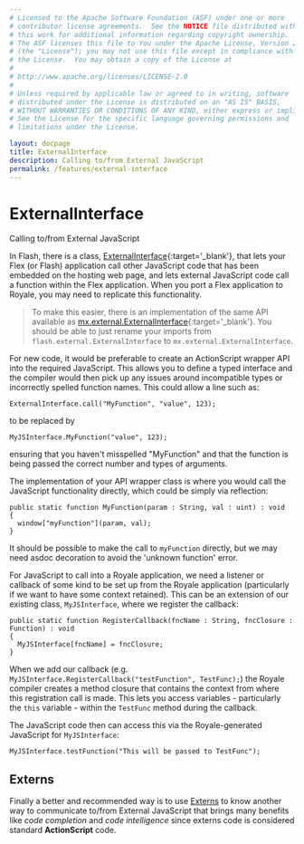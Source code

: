 ```yaml
---
# Licensed to the Apache Software Foundation (ASF) under one or more
# contributor license agreements.  See the NOTICE file distributed with
# this work for additional information regarding copyright ownership.
# The ASF licenses this file to You under the Apache License, Version 2.0
# (the "License"); you may not use this file except in compliance with
# the License.  You may obtain a copy of the License at
# 
# http://www.apache.org/licenses/LICENSE-2.0
# 
# Unless required by applicable law or agreed to in writing, software
# distributed under the License is distributed on an "AS IS" BASIS,
# WITHOUT WARRANTIES OR CONDITIONS OF ANY KIND, either express or implied.
# See the License for the specific language governing permissions and
# limitations under the License.

layout: docpage
title: ExternalInterface
description: Calling to/from External JavaScript
permalink: /features/external-interface
---
```


# ExternalInterface

Calling to/from External JavaScript

In Flash, there is a class, [ExternalInterface](https://help.adobe.com/en_US/FlashPlatform/reference/actionscript/3/flash/external/ExternalInterface.html){:target='_blank'},
that lets your Flex (or Flash) application call other JavaScript code that has been embedded on the hosting web page,
and lets external JavaScript code call a function within the Flex application. When you port a Flex application to Royale,
you may need to replicate this functionality.

> To make this easier, there is an implementation of the same API available as [mx.external.ExternalInterface](https://github.com/apache/royale-asjs/blob/develop/frameworks/projects/MXRoyale/src/main/royale/mx/external/ExternalInterface.as){:target='_blank'}. You should be able to just rename your imports from `flash.external.ExternalInterface` to `mx.external.ExternalInterface`.

For new code, it would be preferable to create an ActionScript wrapper API into the required JavaScript.
This allows you to define a typed interface and the compiler would then pick up any issues around incompatible types
or incorrectly spelled function names. This could allow a line such as:

```as3
ExternalInterface.call("MyFunction", "value", 123);
```

to be replaced by

```as3
MyJSInterface.MyFunction("value", 123);
```

ensuring that you haven't misspelled "MyFunction" and that the function is being passed the correct number and types of arguments.

The implementation of your API wrapper class is where you would call the JavaScript functionality directly, which could be simply via reflection:

```as3
public static function MyFunction(param : String, val : uint) : void
{
  window["myFunction"](param, val);
}
```

It should be possible to make the call to `myFunction` directly, but we may need asdoc decoration to avoid the 'unknown function' error.

For JavaScript to call into a Royale application, we need a listener or callback of some kind to be set up from the Royale application (particularly if we want to have some context retained). This can be an extension of our existing class, `MyJSInterface`, where we register the callback:

```as3
public static function RegisterCallback(fncName : String, fncClosure : Function) : void
{
  MyJSInterface[fncName] = fncClosure;
}
```

When we add our callback (e.g. `MyJSInterface.RegisterCallback("testFunction", TestFunc);`) the Royale compiler creates a method closure that contains the context from where this registration call is made. This lets you access variables - particularly the `this` variable - within the `TestFunc` method during the callback.

The JavaScript code then can access this via the Royale-generated JavaScript for `MyJSInterface`:

```as3
MyJSInterface.testFunction("This will be passed to TestFunc");
```

## Externs

Finally a better and recommended way is to use [Externs](features/externs) to know another way to communicate to/from External JavaScript that brings many benefits like _code completion_ and _code intelligence_ since externs code is considered standard __ActionScript__ code.